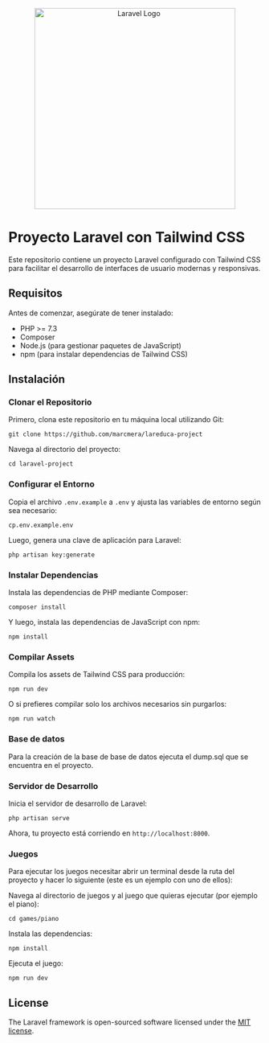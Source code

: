 <p align="center"><a href="https://laravel.com" target="_blank"><img src="https://raw.githubusercontent.com/laravel/art/master/logo-lockup/5%20SVG/2%20CMYK/1%20Full%20Color/laravel-logolockup-cmyk-red.svg" width="400" alt="Laravel Logo"></a></p>

# Proyecto Laravel con Tailwind CSS

Este repositorio contiene un proyecto Laravel configurado con Tailwind CSS para facilitar el desarrollo de interfaces de usuario modernas y responsivas.

## Requisitos

Antes de comenzar, asegúrate de tener instalado:

- PHP >= 7.3
- Composer
- Node.js (para gestionar paquetes de JavaScript)
- npm (para instalar dependencias de Tailwind CSS)

## Instalación

### Clonar el Repositorio

Primero, clona este repositorio en tu máquina local utilizando Git:

    git clone https://github.com/marcmera/lareduca-project

Navega al directorio del proyecto:

    cd laravel-project

### Configurar el Entorno

Copia el archivo `.env.example` a `.env` y ajusta las variables de entorno según sea necesario:

    cp.env.example.env

Luego, genera una clave de aplicación para Laravel:

    php artisan key:generate

### Instalar Dependencias

Instala las dependencias de PHP mediante Composer:

    composer install

Y luego, instala las dependencias de JavaScript con npm:

    npm install

### Compilar Assets

Compila los assets de Tailwind CSS para producción:

    npm run dev

O si prefieres compilar solo los archivos necesarios sin purgarlos:

    npm run watch

### Base de datos

Para la creación de la base de base de datos ejecuta el dump.sql que se encuentra en el proyecto.

### Servidor de Desarrollo

Inicia el servidor de desarrollo de Laravel:

    php artisan serve

Ahora, tu proyecto está corriendo en `http://localhost:8000`.

### Juegos

Para ejecutar los juegos necesitar abrir un terminal desde la ruta del proyecto y hacer lo siguiente (este es un ejemplo con uno de ellos):

Navega al directorio de juegos y al juego que quieras ejecutar (por ejemplo el piano):

    cd games/piano

Instala las dependencias:

    npm install

Ejecuta el juego:

    npm run dev


## License

The Laravel framework is open-sourced software licensed under the [MIT license](https://opensource.org/licenses/MIT).
